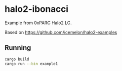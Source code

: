 # halo2-ibonacci

Example from 0xPARC Halo2 LG.

Based on https://github.com/icemelon/halo2-examples

## Running

``` sh
cargo build
cargo run --bin example1
```
